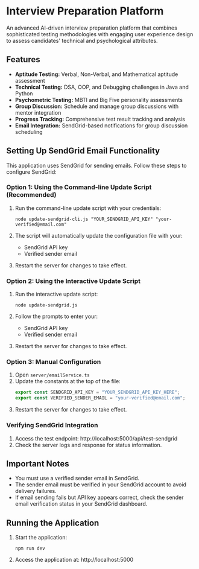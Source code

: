# Interview Preparation Platform

An advanced AI-driven interview preparation platform that combines sophisticated testing methodologies with engaging user experience design to assess candidates' technical and psychological attributes.

## Features

- **Aptitude Testing:** Verbal, Non-Verbal, and Mathematical aptitude assessment
- **Technical Testing:** DSA, OOP, and Debugging challenges in Java and Python
- **Psychometric Testing:** MBTI and Big Five personality assessments
- **Group Discussion:** Schedule and manage group discussions with mentor integration
- **Progress Tracking:** Comprehensive test result tracking and analysis
- **Email Integration:** SendGrid-based notifications for group discussion scheduling

## Setting Up SendGrid Email Functionality

This application uses SendGrid for sending emails. Follow these steps to configure SendGrid:

### Option 1: Using the Command-line Update Script (Recommended)

1. Run the command-line update script with your credentials:
   ```
   node update-sendgrid-cli.js "YOUR_SENDGRID_API_KEY" "your-verified@email.com"
   ```

2. The script will automatically update the configuration file with your:
   - SendGrid API key
   - Verified sender email

3. Restart the server for changes to take effect.

### Option 2: Using the Interactive Update Script

1. Run the interactive update script:
   ```
   node update-sendgrid.js
   ```

2. Follow the prompts to enter your:
   - SendGrid API key
   - Verified sender email

3. Restart the server for changes to take effect.

### Option 3: Manual Configuration

1. Open `server/emailService.ts`
2. Update the constants at the top of the file:
   ```typescript
   export const SENDGRID_API_KEY = "YOUR_SENDGRID_API_KEY_HERE";
   export const VERIFIED_SENDER_EMAIL = "your-verified@email.com";
   ```
3. Restart the server for changes to take effect.

### Verifying SendGrid Integration

1. Access the test endpoint: http://localhost:5000/api/test-sendgrid
2. Check the server logs and response for status information.

## Important Notes

- You must use a verified sender email in SendGrid.
- The sender email must be verified in your SendGrid account to avoid delivery failures.
- If email sending fails but API key appears correct, check the sender email verification status in your SendGrid dashboard.

## Running the Application

1. Start the application:
   ```
   npm run dev
   ```

2. Access the application at: http://localhost:5000